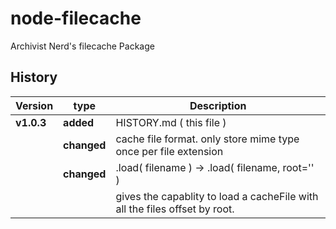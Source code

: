 # node-filecache
Archivist Nerd's filecache Package



## History
| Version  |    type   | Description |
|----------|-----------|-------------|
|**v1.0.3**| **added** | HISTORY.md ( this file )|
|          |**changed**| cache file format. only store mime type once per file extension  |
|          |**changed**| .load( filename ) -> .load( filename, root='' ) |
|          |           | gives the capablity to load a cacheFile with all the files offset by root. |
